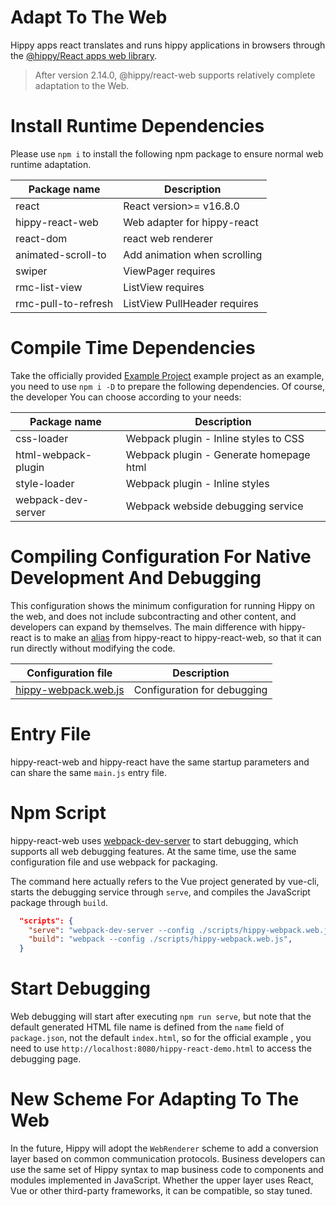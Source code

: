 <!-- markdownlint-disable no-duplicate-header -->
# Adapt To The Web

Hippy apps react translates and runs hippy applications in browsers through the [@hippy/React apps web library](//www.npmjs.com/package/@hippy/react-web).

> After version 2.14.0, @hippy/react-web supports relatively complete adaptation to the Web.

# Install Runtime Dependencies

Please use `npm i` to install the following npm package to ensure normal web runtime adaptation.

| Package name        | Description                  |
|---------------------|------------------------------|
| react               | React version>= v16.8.0      |
| hippy-react-web     | Web adapter for hippy-react  |
| react-dom           | react web renderer           |
| animated-scroll-to  | Add animation when scrolling |
| swiper              | ViewPager requires           |
| rmc-list-view       | ListView requires            |
| rmc-pull-to-refresh | ListView PullHeader requires |


# Compile Time Dependencies

Take the officially provided [Example Project](//github.com/Tencent/Hippy/tree/master/examples/hippy-react-demo) example project as an example, you need to use `npm i -D` to prepare the following dependencies. Of course, the developer You can choose according to your needs:

| Package name        | Description                             |
|---------------------|-----------------------------------------|
| css-loader          | Webpack plugin - Inline styles to CSS   |
| html-webpack-plugin | Webpack plugin - Generate homepage html |
| style-loader        | Webpack plugin - Inline styles          |
| webpack-dev-server  | Webpack webside debugging service       |

# Compiling Configuration For Native Development And Debugging

This configuration shows the minimum configuration for running Hippy on the web, and does not include subcontracting and other content, and developers can expand by themselves. The main difference with hippy-react is to make an [alias](//github.com/Tencent/Hippy/blob/master/examples/hippy-react-demo/scripts/hippy-webpack.web.js#L80) from hippy-react to hippy-react-web, so that it can run directly without modifying the code.

| Configuration file                                                                                                    | Description                 |
|-----------------------------------------------------------------------------------------------------------------------|-----------------------------|
| [hippy-webpack.web.js](//github.com/Tencent/Hippy/blob/master/examples/hippy-react-demo/scripts/hippy-webpack.web.js) | Configuration for debugging |

# Entry File

hippy-react-web and hippy-react have the same startup parameters and can share the same `main.js` entry file.

# Npm Script

hippy-react-web uses [webpack-dev-server](//webpack.js.org/configuration/dev-server/) to start debugging, which supports all web debugging features. At the same time, use the same configuration file and use webpack for packaging.

The command here actually refers to the Vue project generated by vue-cli, starts the debugging service through `serve`, and compiles the JavaScript package through `build`.

```json
  "scripts": {
    "serve": "webpack-dev-server --config ./scripts/hippy-webpack.web.js",
    "build": "webpack --config ./scripts/hippy-webpack.web.js",
  }
```

# Start Debugging

Web debugging will start after executing `npm run serve`, but note that the default generated HTML file name is defined from the `name` field of `package.json`, not the default `index.html`, so for the official example , you need to use `http://localhost:8080/hippy-react-demo.html` to access the debugging page.

# New Scheme For Adapting To The Web

In the future, Hippy will adopt the `WebRenderer` scheme to add a conversion layer based on common communication protocols. Business developers can use the same set of Hippy syntax to map business code to components and modules implemented in JavaScript. Whether the upper layer uses React, Vue or other third-party frameworks, it can be compatible, so stay tuned.
